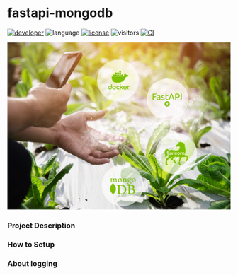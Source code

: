# fastapi-mongodb

[![developer](https://img.shields.io/badge/Dev-grillazz-green?style)](https://github.com/grillazz)
![language](https://img.shields.io/badge/language-python-blue?style)
[![license](https://img.shields.io/github/license/grillazz/fastapi-mongodb)](https://github.com/grillazz/fastapi-mongodb/main/LICENSE)
![visitors](https://visitor-badge.laobi.icu/badge?page_id=grillazz.fastapi-mongodb")
[![CI](https://img.shields.io/github/workflow/status/grillazz/fastapi-mongodb/Unit%20Tests/develop)](https://github.com/grillazz/fastapi-mongodb/actions/workflows/build-and-test.yml?query=event%3Apull_request+branch%3Adevelop)



![fastapi-redis](/static/greens.jpg)

### Project Description

### How to Setup

### About logging
